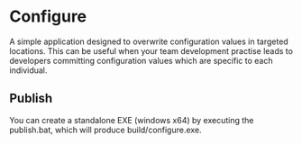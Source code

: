 # Configure

A simple application designed to overwrite configuration values in targeted locations. This can be
useful when your team development practise leads to developers committing configuration values which
are specific to each individual.

## Publish

You can create a standalone EXE (windows x64) by executing the publish.bat, which will produce
build/configure.exe.
